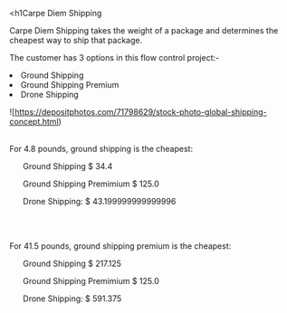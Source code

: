 <h1Carpe Diem Shipping</h1>
<p>Carpe Diem Shipping takes the weight of a package and determines the cheapest way to ship that package.</p>
<p> The customer has 3 options in this flow control project:-
<li>Ground Shipping</li>
<li> Ground Shipping Premium</li>
<li>Drone Shipping</li>

<img>![https://depositphotos.com/71798629/stock-photo-global-shipping-concept.html)<img/>
<br>
<br>
<p>For 4.8 pounds, ground shipping is the cheapest:</p>

<ul>Ground Shipping $ 34.4</ul>
<ul>Ground Shipping Premimium $ 125.0</ul>
<ul>Drone Shipping: $ 43.199999999999996</ul>
<br>
<br>
<p>For 41.5 pounds, ground shipping premium is the cheapest:</p>

<ul>Ground Shipping $ 217.125</ul>
<ul>Ground Shipping Premimium $ 125.0</ul>
<ul>Drone Shipping: $ 591.375</ul>

